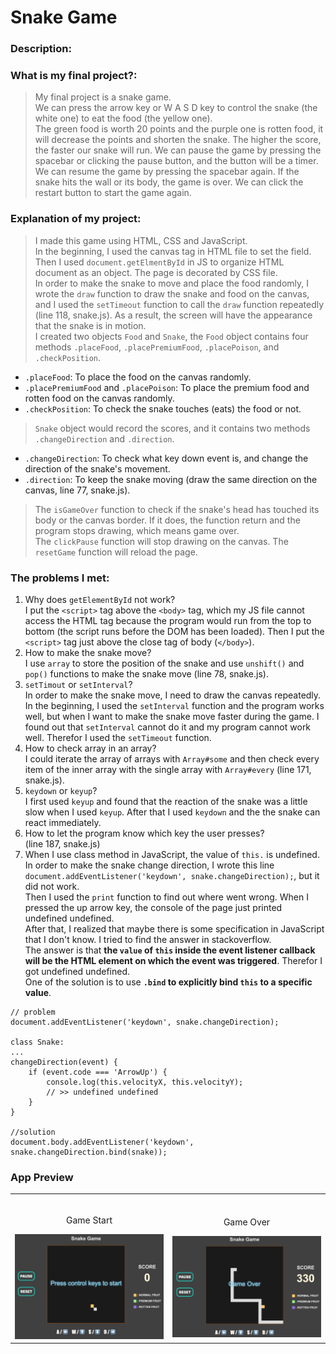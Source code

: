 # Snake Game
### Description:
### What is my final project?:

> My final project is a snake game.\
We can press the arrow key or W A S D key to control the snake (the white one) to eat the food (the yellow one).\
The green food is worth 20 points and the purple one is rotten food, it will decrease the points and shorten the snake.
The higher the score, the faster our snake will run.
We can pause the game by pressing the spacebar or clicking the pause button, and the button will be a timer.
We can resume the game by pressing the spacebar again.
If the snake hits the wall or its body, the game is over.
We can click the restart button to start the game again.

### Explanation of my project:

> I made this game using HTML, CSS and JavaScript.\
In the beginning, I used the canvas tag in HTML file to set the field. Then I used `document.getElmentById` in JS to organize HTML document as an object. The page is decorated by CSS file.\
In order to make the snake to move and place the food randomly, I wrote the `draw` function to draw the snake and food on the canvas, and I used the `setTimeout` function to call the `draw` function repeatedly (line 118, snake.js). As a result, the screen will have the appearance that the snake is in motion.\
I created two objects `Food` and `Snake`, the `Food` object contains four methods `.placeFood`, `.placePremiumFood`, `.placePoison`, and `.checkPosition`.
- `.placeFood`: To place the food on the canvas randomly.
- `.placePremiumFood` and `.placePoison`: To place the premium food and rotten food on the canvas randomly.
- `.checkPosition`: To check the snake touches (eats) the food or not.

> `Snake` object would record the scores, and it contains two methods `.changeDirection` and `.direction`.
- `.changeDirection`: To check what key down event is, and change the direction of the snake's movement.
- `.direction`: To keep the snake moving (draw the same direction on the canvas, line 77, snake.js).

> The `isGameOver` function to check if the snake's head has touched its body or the canvas border. If it does, the function return and the program stops drawing, which means game over.\
The `clickPause` function will stop drawing on the canvas. The `resetGame` function will reload the page.

### The problems I met:

1. Why does `getElementById` not work?\
I put the `<script>` tag above the `<body>` tag, which my JS file cannot access the HTML tag because the program would run from the top to bottom (the script runs before the DOM has been loaded). Then I put the `<script>` tag just above the close tag of body (`</body>`).
2. How to make the snake move?\
I use `array` to store the position of the snake and use `unshift()` and `pop()` functions to make the snake move (line 78, snake.js). 
3. `setTimout` or `setInterval`?\
In order to make the snake move, I need to draw the canvas repeatedly. In the beginning, I used the `setInterval` function and the program works well, but when I want to make the snake move faster during the game. I found out that `setInterval` cannot do it and my program cannot work well. Therefor I used the `setTimeout` function.
4. How to check array in an array?\
I could iterate the array of arrays with `Array#some` and then check every item of the inner array with the single array with `Array#every` (line 171, snake.js).
5. `keydown` or `keyup`?\
I first used `keyup` and found that the reaction of the snake was a little slow when I used `keyup`. After that I used `keydown` and the the snake can react immediately.
6. How to let the program know which key the user presses?\
(line 187, snake.js)
7. When I use class method in JavaScript, the value of `this.` is undefined.\
In order to make the snake change direction, I wrote this line `document.addEventListener('keydown', snake.changeDirection);`, but it did not work.\
Then I used the `print` function to find out where went wrong.
When I pressed the up arrow key, the console of the page just printed undefined undefined.\
After that, I realized that maybe there is some specification in JavaScript that I don't know. I tried to find the answer in stackoverflow.\
The answer is that **the `value` of `this` inside the event listener callback will be the HTML element on which the event was triggered**. Therefor I got undefined undefined.\
One of the solution is to use **`.bind` to explicitly bind `this` to a specific value**.
```
// problem
document.addEventListener('keydown', snake.changeDirection);

class Snake:
...
changeDirection(event) {
    if (event.code === 'ArrowUp') {
        console.log(this.velocityX, this.velocityY);
        // >> undefined undefined
    }
}

//solution
document.body.addEventListener('keydown', snake.changeDirection.bind(snake));
```

### App Preview
<table width="100%"> 
<tr>
<td width="50%">      
    &nbsp; 
    <br>
    <p align="center">Game Start</p>
    <img src="https://github.com/CJYuanDa/Snake-Game/blob/master/app_image/snake_game.jpg?raw=true">
    </td> 
<td width="50%">
    <br>
    <p align="center">Game Over</p>
    <img src="https://github.com/CJYuanDa/Snake-Game/blob/master/app_image/snake_game_end.jpg?raw=true">  
</td>
</table>
